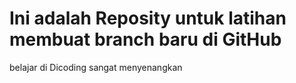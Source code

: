# Ini adalah Reposity untuk latihan membuat branch baru di GitHub
belajar di Dicoding sangat menyenangkan
